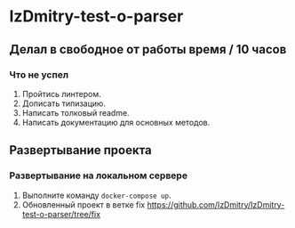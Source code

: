 # IzDmitry-test-o-parser

## Делал в свободное от работы время / 10 часов

### Что не успел

1. Пройтись линтером.
2. Дописать типизацию.
3. Написать толковый readme.
4. Написать документацию для основных методов.


## Развертывание проекта

### Развертывание на локальном сервере

1. Выполните команду `docker-compose up`.
2. Обновленный проект в ветке fix https://github.com/IzDmitry/IzDmitry-test-o-parser/tree/fix

